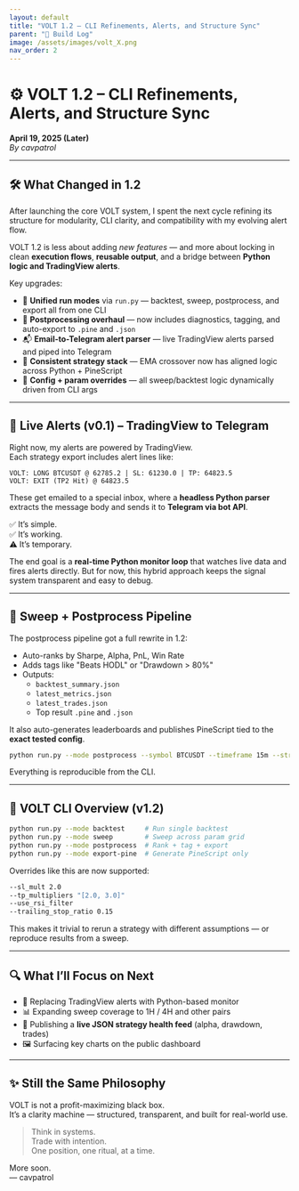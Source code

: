 ```yaml
---
layout: default
title: "VOLT 1.2 – CLI Refinements, Alerts, and Structure Sync"
parent: "🧠 Build Log"
image: /assets/images/volt_X.png
nav_order: 2
---
```


# ⚙️ VOLT 1.2 – CLI Refinements, Alerts, and Structure Sync

**April 19, 2025 (Later)**  
_By cavpatrol_

---

## 🛠 What Changed in 1.2

After launching the core VOLT system, I spent the next cycle refining its structure for modularity, CLI clarity, and compatibility with my evolving alert flow.

VOLT 1.2 is less about adding *new features* — and more about locking in clean **execution flows**, **reusable output**, and a bridge between **Python logic and TradingView alerts**.

Key upgrades:

- 📁 **Unified run modes** via `run.py` — backtest, sweep, postprocess, and export all from one CLI  
- 🔄 **Postprocessing overhaul** — now includes diagnostics, tagging, and auto-export to `.pine` and `.json`  
- 📬 **Email-to-Telegram alert parser** — live TradingView alerts parsed and piped into Telegram  
- 🧠 **Consistent strategy stack** — EMA crossover now has aligned logic across Python + PineScript  
- 🔧 **Config + param overrides** — all sweep/backtest logic dynamically driven from CLI args  

---

## 📡 Live Alerts (v0.1) – TradingView to Telegram

Right now, my alerts are powered by TradingView.  
Each strategy export includes alert lines like:

```
VOLT: LONG BTCUSDT @ 62785.2 | SL: 61230.0 | TP: 64823.5  
VOLT: EXIT (TP2 Hit) @ 64823.5
```

These get emailed to a special inbox, where a **headless Python parser** extracts the message body and sends it to **Telegram via bot API**.

✅ It’s simple.  
✅ It’s working.  
⚠️ It’s temporary.

The end goal is a **real-time Python monitor loop** that watches live data and fires alerts directly. But for now, this hybrid approach keeps the signal system transparent and easy to debug.

---

## 🧪 Sweep + Postprocess Pipeline

The postprocess pipeline got a full rewrite in 1.2:

- Auto-ranks by Sharpe, Alpha, PnL, Win Rate  
- Adds tags like "Beats HODL" or "Drawdown > 80%"  
- Outputs:
  - `backtest_summary.json`  
  - `latest_metrics.json`  
  - `latest_trades.json`  
  - Top result `.pine` and `.json`

It also auto-generates leaderboards and publishes PineScript tied to the **exact tested config**.

```bash
python run.py --mode postprocess --symbol BTCUSDT --timeframe 15m --strategy ema_crossover --top_n 10
```

Everything is reproducible from the CLI.

---

## 🧬 VOLT CLI Overview (v1.2)

```bash
python run.py --mode backtest     # Run single backtest  
python run.py --mode sweep        # Sweep across param grid  
python run.py --mode postprocess  # Rank + tag + export  
python run.py --mode export-pine  # Generate PineScript only
```

Overrides like this are now supported:

```bash
--sl_mult 2.0  
--tp_multipliers "[2.0, 3.0]"  
--use_rsi_filter  
--trailing_stop_ratio 0.15
```

This makes it trivial to rerun a strategy with different assumptions — or reproduce results from a sweep.

---

## 🔍 What I’ll Focus on Next

- 🔄 Replacing TradingView alerts with Python-based monitor  
- 📊 Expanding sweep coverage to 1H / 4H and other pairs  
- 🧾 Publishing a **live JSON strategy health feed** (alpha, drawdown, trades)  
- 🖼 Surfacing key charts on the public dashboard  

---

## ✨ Still the Same Philosophy

VOLT is not a profit-maximizing black box.  
It’s a clarity machine — structured, transparent, and built for real-world use.

> Think in systems.  
> Trade with intention.  
> One position, one ritual, at a time.

More soon.  
–– cavpatrol

